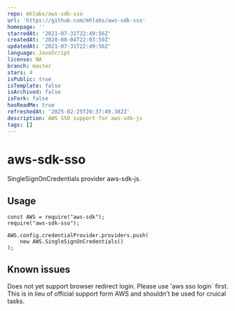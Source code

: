 ```yaml
---
repo: mhlabs/aws-sdk-sso
url: 'https://github.com/mhlabs/aws-sdk-sso'
homepage: ''
starredAt: '2021-07-31T22:49:56Z'
createdAt: '2020-08-04T22:03:59Z'
updatedAt: '2021-07-31T22:49:56Z'
language: JavaScript
license: NA
branch: master
stars: 4
isPublic: true
isTemplate: false
isArchived: false
isFork: false
hasReadMe: true
refreshedAt: '2025-02-25T20:37:49.382Z'
description: AWS SSO support for aws-sdk-js
tags: []
---
```


# aws-sdk-sso

SingleSignOnCredentials provider aws-sdk-js.

## Usage
```
const AWS = require("aws-sdk");
require("aws-sdk-sso");

AWS.config.credentialProvider.providers.push(
    new AWS.SingleSignOnCredentials()
);
``` 

## Known issues
Does not yet support browser redirect login. Please use 'aws sso login` first. This is in lieu of official support form AWS and shouldn't be used for cruical tasks.
